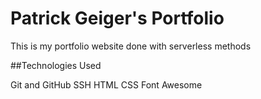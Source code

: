 # Patrick Geiger's Portfolio

This is my portfolio website done with serverless methods

##Technologies Used

Git and GitHub
SSH
HTML
CSS
Font Awesome